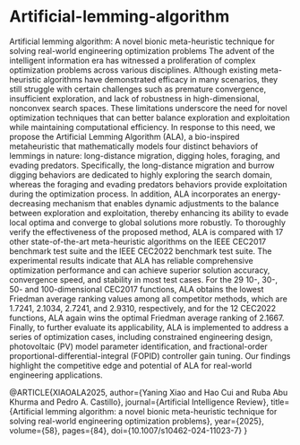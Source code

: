 # Artificial-lemming-algorithm
Artificial lemming algorithm: A novel bionic meta-heuristic technique for solving real-world engineering optimization problems 
The advent of the intelligent information era has witnessed a proliferation of complex optimization problems across various disciplines. Although existing meta-heuristic algorithms have demonstrated efficacy in many scenarios, they still struggle with certain challenges such as premature convergence, insufficient exploration, and lack of robustness in high-dimensional, nonconvex search spaces. These limitations underscore the need for novel optimization techniques that can better balance exploration and exploitation while maintaining computational efficiency. In response to this need, we propose the Artificial Lemming Algorithm (ALA), a bio-inspired metaheuristic that mathematically models four distinct behaviors of lemmings in nature: long-distance migration, digging holes, foraging, and evading predators. Specifically, the long-distance migration and burrow digging behaviors are dedicated to highly exploring the search domain, whereas the foraging and evading predators behaviors provide exploitation during the optimization process. In addition, ALA incorporates an energy-decreasing mechanism that enables dynamic adjustments to the balance between exploration and exploitation, thereby enhancing its ability to evade local optima and converge to global solutions more robustly. To thoroughly verify the effectiveness of the proposed method, ALA is compared with 17 other state-of-the-art meta-heuristic algorithms on the IEEE CEC2017 benchmark test suite and the IEEE CEC2022 benchmark test suite. The experimental results indicate that ALA has reliable comprehensive optimization performance and can achieve superior solution accuracy, convergence speed, and stability in most test cases. For the 29 10-, 30-, 50- and 100-dimensional CEC2017 functions, ALA obtains the lowest Friedman average ranking values among all competitor methods, which are 1.7241, 2.1034, 2.7241, and 2.9310, respectively, and for the 12 CEC2022 functions, ALA again wins the optimal Friedman average ranking of 2.1667. Finally, to further evaluate its applicability, ALA is implemented to address a series of optimization cases, including constrained engineering design, photovoltaic (PV) model parameter identification, and fractional-order proportional-differential-integral (FOPID) controller gain tuning. Our findings highlight the competitive edge and potential of ALA for real-world engineering applications.


@ARTICLE{XIAOALA2025,
  author={Yaning Xiao and Hao Cui and Ruba Abu Khurma and Pedro A. Castillo},
  journal={Artificial Intelligence Review}, 
  title={Artificial lemming algorithm: a novel bionic meta-heuristic technique for solving real-world engineering optimization problems}, 
  year={2025},
  volume={58},
  pages={84},
  doi={10.1007/s10462-024-11023-7}
}
